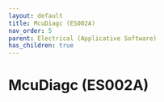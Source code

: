 ```yaml
---
layout: default
title: McuDiagc (ES002A)
nav_order: 5
parent: Electrical (Applicative Software)
has_children: true
---
```

# McuDiagc (ES002A)
